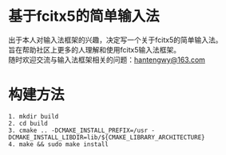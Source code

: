 # 基于fcitx5的简单输入法

出于本人对输入法框架的兴趣，决定写一个关于fcitx5的简单输入法。  
旨在帮助社区上更多的人理解和使用fcitx5输入法框架。    
随时欢迎交流与输入法框架相关的问题：hantengwy@163.com

# 构建方法
```
1. mkdir build
2. cd build
3. cmake .. -DCMAKE_INSTALL_PREFIX=/usr -DCMAKE_INSTALL_LIBDIR=lib/${CMAKE_LIBRARY_ARCHITECTURE}
4. make && sudo make install
```